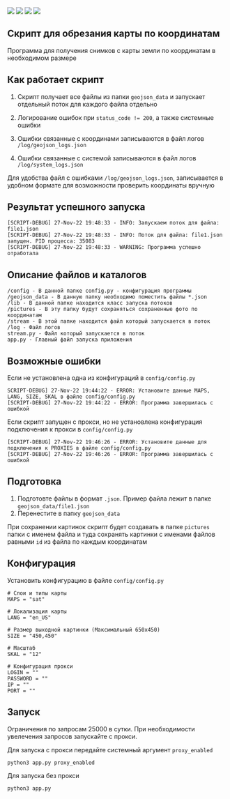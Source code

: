 <div align="left">
<img src="https://img.shields.io/github/languages/code-size/dvdkitay/land-fragment-script" />
<img src="https://img.shields.io/github/languages/top/dvdkitay/land-fragment-script" />
<img src="https://img.shields.io/github/issues/dvdkitay/land-fragment-script" />
<img src="https://img.shields.io/github/issues-pr/dvdkitay/land-fragment-script" />
<div>

## Скрипт для обрезания карты по координатам

Программа для получения снимков с карты земли по координатам в необходимом размере

## Как работает скрипт 

1. Скрипт получает все файлы из папки `geojson_data` и запускает отдельный поток для каждого файла отдельно 

2. Логирование ошибок при `status_code != 200`, а также системные ошибки

3. Ошибки связанные с координами записываются в файл логов `/log/geojson_logs.json`

4. Ошибки связанные с системой записываются в файл логов `/log/system_logs.json`

Для удобства файл с ошибками `/log/geojson_logs.json`, записывается в удобном формате для возможности проверить координаты вручную

## Результат успешного запуска

```
[SCRIPT-DEBUG] 27-Nov-22 19:48:33 - INFO: Запускаем поток для файла: file1.json
[SCRIPT-DEBUG] 27-Nov-22 19:48:33 - INFO: Поток для файла: file1.json запущен. PID процесса: 35083
[SCRIPT-DEBUG] 27-Nov-22 19:48:33 - WARNING: Программа успешно отработала
```

## Описание файлов и каталогов

```
/config - В данной папке config.py - конфигурация программы
/geojson_data - В данную папку необходимо поместить файлы *.json
/lib - В данной папке находится класс запуска потоков
/pictures - В эту папку будут сохраняться сохраненные фото по координатам
/stream - В этой папке находится файл который запускается в поток
/log - Файл логов
stream.py - Файл который запускается в поток 
app.py - Главный файл запуска приложения
```

## Возможные ошибки
Если не установлена одна из конфигураций в `config/config.py`

```
SCRIPT-DEBUG] 27-Nov-22 19:44:22 - ERROR: Установите данные MAPS, LANG, SIZE, SKAL в файле config/config.py
[SCRIPT-DEBUG] 27-Nov-22 19:44:22 - ERROR: Программа завершилась с ошибкой
```

Если скрипт запущен с прокси, но не установлена конфигурация подключения к прокси в `config/config.py`

```
[SCRIPT-DEBUG] 27-Nov-22 19:46:26 - ERROR: Установите данные для подключения к PROXIES в файле config/config.py
[SCRIPT-DEBUG] 27-Nov-22 19:46:26 - ERROR: Программа завершилась с ошибкой
```

## Подготовка

1. Подготовте файлы в формат `.json`. Пример файла лежит в папке `geojson_data/file1.json`
2. Перенестите в папку `geojson_data`

При сохранении картинок скрипт будет создавать в папке `pictures` папки с именем файла и туда сохранять картинки с именами файлов равными `id` из файла по каждым координатам

## Конфигурация

Установить конфигурацию в файле `config/config.py`

```
# Слои и типы карты
MAPS = "sat" 

# Локализация карты
LANG = "en_US"

# Размер выходной картинки (Максимальный 650х450)
SIZE = "450,450"

# Масштаб
SKAL = "12"

# Конфигурация прокси
LOGIN = ""
PASSWORD = ""
IP = ""
PORT = ""
```

## Запуск

Ограничения по запросам 25000 в сутки. При необходимости увелечения запросов запускайте с прокси. 

Для запуска с прокси передайте системный аргумент `proxy_enabled`

```
python3 app.py proxy_enabled
```

Для запуска без прокси 

```
python3 app.py 
```